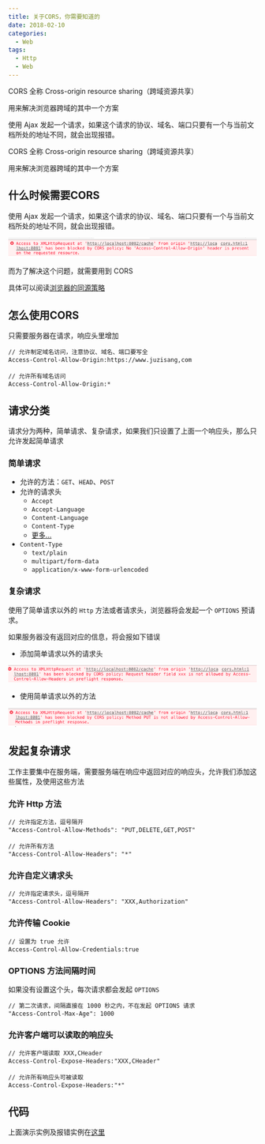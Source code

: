 ```yaml
---
title: 关于CORS，你需要知道的
date: 2018-02-10
categories:
  - Web
tags:
  - Http
  - Web
---
```


CORS 全称 Cross-origin resource sharing（跨域资源共享）

用来解决浏览器跨域的其中一个方案

使用 Ajax 发起一个请求，如果这个请求的协议、域名、端口只要有一个与当前文档所处的地址不同，就会出现报错。

<!--more-->

CORS 全称 Cross-origin resource sharing（跨域资源共享）

用来解决浏览器跨域的其中一个方案

## 什么时候需要CORS

使用 Ajax 发起一个请求，如果这个请求的协议、域名、端口只要有一个与当前文档所处的地址不同，就会出现报错。

![image](/images/关于CORS，你需要知道的/error1.png)

而为了解决这个问题，就需要用到 CORS

具体可以阅读[浏览器的同源策略](https://developer.mozilla.org/zh-CN/docs/Web/Security/Same-origin_policy)


## 怎么使用CORS

只需要服务器在请求，响应头里增加

```
// 允许制定域名访问，注意协议、域名、端口要写全
Access-Control-Allow-Origin:https://www.juzisang,com

// 允许所有域名访问
Access-Control-Allow-Origin:*
```

## 请求分类
请求分为两种，简单请求、复杂请求，如果我们只设置了上面一个响应头，那么只允许发起简单请求

### 简单请求

- 允许的方法：`GET`、`HEAD`、`POST`
- 允许的请求头
  - `Accept`
  - `Accept-Language`
  - `Content-Language`
  - `Content-Type`
  - [更多...](https://fetch.spec.whatwg.org/#cors-safelisted-request-header)
- `Content-Type`
  - `text/plain`
  - `multipart/form-data`
  - `application/x-www-form-urlencoded`

### 复杂请求

使用了简单请求以外的 `Http` 方法或者请求头，浏览器将会发起一个 `OPTIONS` 预请求。

如果服务器没有返回对应的信息，将会报如下错误

- 添加简单请求以外的请求头

![image](/images/关于CORS，你需要知道的/error2.png)

- 使用简单请求以外的方法 

![image](/images/关于CORS，你需要知道的/error3.png)

## 发起复杂请求
工作主要集中在服务端，需要服务端在响应中返回对应的响应头，允许我们添加这些属性，及使用这些方法

### 允许 Http 方法
```
// 允许指定方法，逗号隔开
"Access-Control-Allow-Methods": "PUT,DELETE,GET,POST"

// 允许所有方法
"Access-Control-Allow-Headers": "*"
```

### 允许自定义请求头
```
// 允许指定请求头，逗号隔开
"Access-Control-Allow-Headers": "XXX,Authorization"
```

### 允许传输 Cookie
```
// 设置为 true 允许
Access-Control-Allow-Credentials:true
```

### OPTIONS 方法间隔时间
如果没有设置这个头，每次请求都会发起 `OPTIONS`
```
// 第二次请求，间隔直接在 1000 秒之内，不在发起 OPTIONS 请求
"Access-Control-Max-Age": 1000
```

### 允许客户端可以读取的响应头
```
// 允许客户端读取 XXX,CHeader
Access-Control-Expose-Headers:"XXX,CHeader"

// 允许所有响应头可被读取
Access-Control-Expose-Headers:"*"
```

## 代码
上面演示实例及报错实例在[这里](https://github.com/JuZiSang/coding-test/blob/master/node/http/index.js)